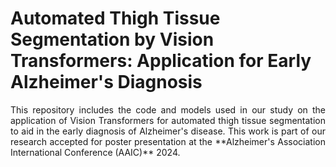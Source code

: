 # Automated Thigh Tissue Segmentation by Vision Transformers: Application for Early Alzheimer's Diagnosis

<div style="text-align:justify;"> This repository includes the code and models used in our study on the application of Vision Transformers for automated thigh tissue segmentation to aid in the early diagnosis of Alzheimer's disease. This work is part of our research accepted for poster presentation at the **Alzheimer's Association International Conference (AAIC)** 2024. </div>
